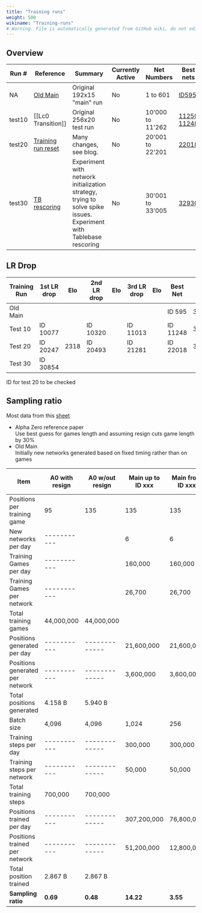 ```yaml
---
title: "Training runs"
weight: 500
wikiname: "Training-runs"
# Warning: File is automatically generated from GitHub wiki, do not edit by hand.
---
```

## Overview
| Run  # | Reference                    | Summary     | Currently Active | Net Numbers    |  Best nets |                                                                                                                  
| ------ | ---------------------------- | ------------| ---------------- | -------------- | ---------- |
| NA     | [Old Main](http://oldmain.lczero.org/networks)  | Original 192x15 "main" run | No | 1 to 601 | [ID595](http://oldmain.lczero.org/get_network?sha=b8d4e9323d8028bcbe078b47a81ca989d871dc8ef89b2a6ef7023d4eefc8c4e5)
| test10     | [[Lc0 Transition]]                              | Original 256x20 test run   | No | 10'000 to 11'262 | [11250](http://lczero.org/get_network?sha=093eb742d27cb725825ed4ec213a9a21a56c9a316c2a4773b116f54a4118ed06) [11248](http://lczero.org/get_network?sha=994de36c13ddf2540bf588817fcca0cb4e279e61c7d118c3bccc9c74419caecd)   |                                                                                                                       
| test20     | [Training run reset](http://blog.lczero.org/2018/08/training-run-reset.html) |Many changes, see blog.                                                                                                           |No|20'001 to 22'201| [22018](http://lczero.org/get_network?sha=ee0f91e76c772abe500c6f8b616a13e2b76253c57544843bcf29f6bf1b321acb)
| test30     | [TB rescoring](http://blog.lczero.org/2018/09/tb-rescoring.html)       | Experiment with network initialization strategy, trying to solve spike issues. Experiment with Tablebase rescoring | No              | 30'001 to 33'005 | [32930](http://lczero.org/get_network?sha=5c222ccd1ccbed2666b3a8ef94d8833d386d2168d51c3e99a0a3fc37a56d2569) |

## LR Drop

|Training Run|1st LR drop| Elo |2nd LR drop| Elo|3rd LR drop| Elo| Best Net| Elo|Current best|
|------------|-----------|-----|-----------|----|-----------|----|---------|----|------------|
| Old Main   |           |     |           |    |           |    | ID 595  |3148|            |
| Test 10    |ID 10077   |     | ID 10320  |    | ID 11013  |    |ID 11248 |3282|     *      |
| Test 20    |ID 20247   |2318 | ID 20493  |    | ID 21281  |    |ID 22018 |3118|            |
| Test 30    |ID 30854   |     |           |    |           |    |         |    |            |

ID for test 20 to be checked

## Sampling ratio
Most data from this [sheet](https://docs.google.com/spreadsheets/d/13MTxsCvLBkc7luOKU3iFFP_JcPjcfg4esU_63Ka5tmY/edit?usp=sharing)

* Alpha Zero reference paper  
Use best guess for games length and assuming resign cuts game length by 30%
* Old Main  
Initially new networks generated based on fixed timing rather than on games

|Item |A0 with resign| A0 w/out resign| Main up to ID xxx| Main from ID xxx|Main from IDyyy to ID598| Test 10 | Test 20|
|------|-------------|-------------|-----------|-----------|-----------|-----------|-----------|
|Positions per training game    |          95|        135  |        135|        135|        135|        135|-----------|
|New networks   per day         |-----------|             |          6|          6|           |           |
|Training Games per day         |-----------|             |    160,000|    160,000|           |           |
|Training Games per network     |-----------|             |     26,700|     26,700|     40,000|     40,000|
|Total training games           |44,000,000 | 44,000,000  |           |           | 25,000,000|           |
|Positions generated per day    |-----------|-------------| 21,600,000| 21,600,000|           |           |
|Positions generated per network|-----------|-------------|  3,600,000|  3,600,000|  5,400,000|  5,400,000|	
|Total positions generated      |4.158 B    |5.940 B      |           |           |           |           |
|Batch size                     |      4,096|        4,096|      1,024|       256 |        256|      2,048|
|Training steps per day         |-----------|-------------|    300,000|   300,000 |           |           |
|Training steps per network     |-----------|-------------|     50,000|    50,000 |     10,000|      2,500|
|Total training steps           |    700,000|      700,000|           |           |           |           |
|Positions trained per day      |-----------|-------------|307,200,000| 76,800,000|           |           |
|Positions trained per network  |-----------|-------------| 51,200,000| 12,800,000|  2,560,000|  5,120,000|
|Total position trained         |2.867 B    |2.867 B|     |           |           |           |
|**Sampling ratio**             |**0.69**   |**0.48**     | **14.22** | **3.55**  |   **0.47**| **0.95**  | **0.89**|
				
